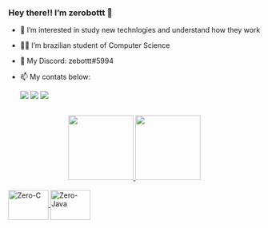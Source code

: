 ### Hey there!! I’m zerobottt 👋
- 🌱 I’m interested in study new technlogies and understand how they work
- 👨‍💻 I’m brazilian student of Computer Science
- 🤖 My Discord: zebottt#5994
- 📫 My contats below:
  
  <a href="https://www.instagram.com/zerobottt/" target="_blank"><img src="https://img.shields.io/badge/-Instagram-%23E4405F?style=for-the-badge&logo=instagram&logoColor=white" target="_blank"></a>
  <a href = "mailto:joserobertomi1203@gmail.com"><img src="https://img.shields.io/badge/-Gmail-%23333?style=for-the-badge&logo=gmail&logoColor=white" target="_blank"></a>
  <a href="https://www.linkedin.com/in/jose-roberto-mendonca-inacio-b41581245" target="_blank"><img src="https://img.shields.io/badge/-LinkedIn-%230077B5?style=for-the-badge&logo=linkedin&logoColor=white" target="_blank"></a> 

##

<div align="center">
  <a href="https://github.com/zerobottt">
  <img height="130em" src="https://github-readme-stats.vercel.app/api?username=zerobottt&show_icons=true&theme=dark&include_all_commits=true&count_private=true"/>
  <img height="130em" src="https://github-readme-stats.vercel.app/api/top-langs/?username=zerobottt&layout=compact&langs_count=7&theme=dark"/>
</div>
<div style="display: inline_block"><br>
  <img align="center" alt="Zero-C" height="60" width="80" src="https://cdn.jsdelivr.net/gh/devicons/devicon/icons/c/c-original.svg">
  <img align="center" alt="Zero-Java" height="60" width="80" src="https://cdn.jsdelivr.net/gh/devicons/devicon/icons/java/java-original.svg">
</div>



<!---
zerobottt/zerobottt is a ✨ special ✨ repository because its `README.md` (this file) appears on your GitHub profile.
You can click the Preview link to take a look at your changes.
--->
